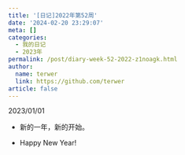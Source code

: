 ```yaml
---
title: '[日记]2022年第52周'
date: '2024-02-20 23:29:07'
meta: []
categories:
  - 我的日记
  - 2023年
permalink: /post/diary-week-52-2022-z1noagk.html
author:
  name: terwer
  link: https://github.com/terwer
article: false
---
```



<!-- more -->




2023/01/01

* 新的一年，新的开始。

* Happy New Year!

‍
